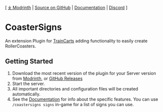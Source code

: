 [ [⤓ Modrinth](https://modrinth.com/plugin/coastersigns) | <!--[⤓ Spigot]() | -->[Source on GitHub](https://github.com/CoasterSigns/CoasterSigns) | [Documentation](https://coastersigns.github.io/) | [Discord](https://discord.gg/4433WMu5bj) ]

# CoasterSigns

An extension Plugin for [TrainCarts](https://www.spigotmc.org/resources/traincarts.39592/) adding functionality to
easily create RollerCoasters.

## Getting Started

1. Download the most recent version of the plugin for your Server version
   from [Modrinth](https://modrinth.com/plugin/coastersigns),
   <!-- [Spigot](), -->
   or [GitHub Releases](https://github.com/CoasterSigns/CoasterSigns/releases/latest)
2. Start the server.
3. All important directories and configuration files will be created automatically.
4. See the [Documentation](https://coastersigns.github.io/) for info about the specific features.
   You can use `/coastersigns signs` in-game for a list of signs you can use.